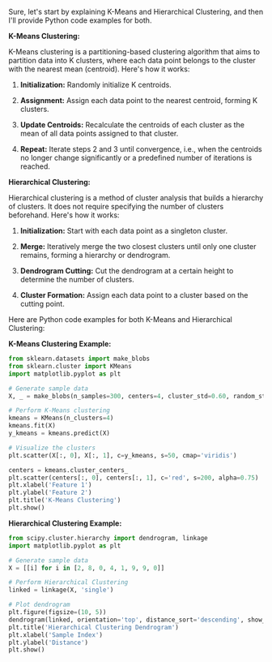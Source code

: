 Sure, let's start by explaining K-Means and Hierarchical Clustering, and then I'll provide Python code examples for both.

**K-Means Clustering:**

K-Means clustering is a partitioning-based clustering algorithm that aims to partition data into K clusters, where each data point belongs to the cluster with the nearest mean (centroid). Here's how it works:

1. **Initialization:** Randomly initialize K centroids.

2. **Assignment:** Assign each data point to the nearest centroid, forming K clusters.

3. **Update Centroids:** Recalculate the centroids of each cluster as the mean of all data points assigned to that cluster.

4. **Repeat:** Iterate steps 2 and 3 until convergence, i.e., when the centroids no longer change significantly or a predefined number of iterations is reached.

**Hierarchical Clustering:**

Hierarchical clustering is a method of cluster analysis that builds a hierarchy of clusters. It does not require specifying the number of clusters beforehand. Here's how it works:

1. **Initialization:** Start with each data point as a singleton cluster.

2. **Merge:** Iteratively merge the two closest clusters until only one cluster remains, forming a hierarchy or dendrogram.

3. **Dendrogram Cutting:** Cut the dendrogram at a certain height to determine the number of clusters.

4. **Cluster Formation:** Assign each data point to a cluster based on the cutting point.

Here are Python code examples for both K-Means and Hierarchical Clustering:

**K-Means Clustering Example:**

```python
from sklearn.datasets import make_blobs
from sklearn.cluster import KMeans
import matplotlib.pyplot as plt

# Generate sample data
X, _ = make_blobs(n_samples=300, centers=4, cluster_std=0.60, random_state=0)

# Perform K-Means clustering
kmeans = KMeans(n_clusters=4)
kmeans.fit(X)
y_kmeans = kmeans.predict(X)

# Visualize the clusters
plt.scatter(X[:, 0], X[:, 1], c=y_kmeans, s=50, cmap='viridis')

centers = kmeans.cluster_centers_
plt.scatter(centers[:, 0], centers[:, 1], c='red', s=200, alpha=0.75)
plt.xlabel('Feature 1')
plt.ylabel('Feature 2')
plt.title('K-Means Clustering')
plt.show()
```

**Hierarchical Clustering Example:**

```python
from scipy.cluster.hierarchy import dendrogram, linkage
import matplotlib.pyplot as plt

# Generate sample data
X = [[i] for i in [2, 8, 0, 4, 1, 9, 9, 0]]

# Perform Hierarchical Clustering
linked = linkage(X, 'single')

# Plot dendrogram
plt.figure(figsize=(10, 5))
dendrogram(linked, orientation='top', distance_sort='descending', show_leaf_counts=True)
plt.title('Hierarchical Clustering Dendrogram')
plt.xlabel('Sample Index')
plt.ylabel('Distance')
plt.show()
```
